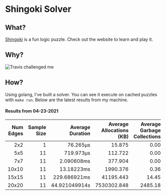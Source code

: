 # Shingoki Solver

## What?
[Shingoki](https://www.puzzle-shingoki.com) is a fun logic puzzle. Check out the website to learn and play it.

## Why?

![Travis challenged me](https://user-images.githubusercontent.com/23204038/112846696-f1f1fb00-906b-11eb-9693-3130ce4e78d7.png)

## How?

Using golang, I've built a solver. You can see it execute on cached puzzles with `make run`. Below are the latest results from my machine.

</startResults>

#### Results from 04-23-2021

|Num Edges|Sample Size|Average Duration|Average Allocations (KB)|Average Garbage Collections|Average GC Pause (ns)|
|-:|-:|-:|-:|-:|-:|
|2x2|1|76.265µs|15.875|0.00|0s|
|5x5|11|719.973µs|112.722|0.00|0s|
|7x7|11|2.090608ms|377.904|0.00|0s|
|10x10|11|13.18223ms|1990.376|0.36|14.041µs|
|15x15|11|229.686921ms|41195.443|14.45|1.055876ms|
|20x20|11|44.921049914s|7530302.848|2485.18|138.255561ms|
